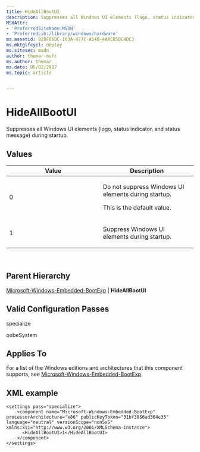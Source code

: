 ```yaml
---
title: HideAllBootUI
description: Suppresses all Windows UI elements (logo, status indicator, and status message) during startup.
MSHAttr:
- 'PreferredSiteName:MSDN'
- 'PreferredLib:/library/windows/hardware'
ms.assetid: B2BF86DC-163A-477C-A54B-4AACB5BC4DC3
ms.mktglfcycl: deploy
ms.sitesec: msdn
author: themar-msft
ms.author: themar
ms.date: 05/02/2017
ms.topic: article


---
```


# HideAllBootUI


Suppresses all Windows UI elements (logo, status indicator, and status message) during startup.

## Values


<table>
<colgroup>
<col width="50%" />
<col width="50%" />
</colgroup>
<thead>
<tr class="header">
<th>Value</th>
<th>Description</th>
</tr>
</thead>
<tbody>
<tr class="odd">
<td><p>0</p></td>
<td><p>Do not suppress Windows UI elements during startup.</p>
<p>This is the default value.</p></td>
</tr>
<tr class="even">
<td><p>1</p></td>
<td><p>Suppress Windows UI elements during startup.</p></td>
</tr>
</tbody>
</table>

 

## Parent Hierarchy


[Microsoft-Windows-Embedded-BootExp](microsoft-windows-embedded-bootexp.md) | **HideAllBootUI**

## Valid Configuration Passes


specialize

oobeSystem

## Applies To


For a list of the Windows editions and architectures that this component supports, see [Microsoft-Windows-Embedded-BootExp](microsoft-windows-embedded-bootexp.md).

## XML example


```
<settings pass="specialize">
    <component name="Microsoft-Windows-Embedded-BootExp" processorArchitecture="x86" publicKeyToken="31bf3856ad364e35" language="neutral" versionScope="nonSxS" xmlns:xsi="http://www.w3.org/2001/XMLSchema-instance">
      <HideAllBootUI>1</HideAllBootUI>
    </component>
</settings>
```

 

 






